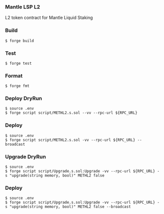 ### Mantle LSP L2

L2 token contract for Mantle Liquid Staking


### Build

```shell
$ forge build
```

### Test

```shell
$ forge test
```

### Format

```shell
$ forge fmt
```

### Deploy DryRun

```shell
$ source .env
$ forge script script/METHL2.s.sol --vv --rpc-url ${RPC_URL}
```

### Deploy

```shell
$ source .env
$ forge script script/METHL2.s.sol -vv --rpc-url ${RPC_URL} --broadcast
```

### Upgrade DryRun

```shell
$ source .env
$ forge script script/Upgrade.s.sol:Upgrade -vv --rpc-url ${RPC_URL} -s "upgrade(string memory, bool)" METHL2 false
```

### Deploy

```shell
$ source .env
$ forge script script/Upgrade.s.sol:Upgrade -vv --rpc-url ${RPC_URL} -s "upgrade(string memory, bool)" METHL2 false --broadcast
```
